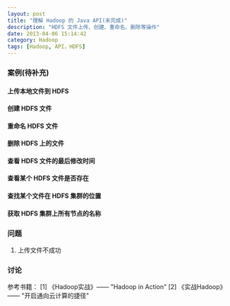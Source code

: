 ```yaml
---
layout: post
title: "理解 Hadoop 的 Java API(未完成)"
description: "HDFS 文件上传、创建、重命名、删除等操作"
date: 2013-04-06 15:14:42
category: Hadoop
tags: [Hadoop, API，HDFS]
---
```


### 案例(待补充)
#### 上传本地文件到 HDFS

#### 创建 HDFS 文件

#### 重命名 HDFS 文件
 
#### 删除 HDFS 上的文件

#### 查看 HDFS 文件的最后修改时间

#### 查看某个 HDFS 文件是否存在

#### 查找某个文件在 HDFS 集群的位置

#### 获取 HDFS 集群上所有节点的名称

### 问题
1. 上传文件不成功

### 讨论

参考书籍：
[1] 《Hadoop实战》—— "Hadoop in Action"
[2] 《实战Hadoop》—— "开启通向云计算的捷径"
